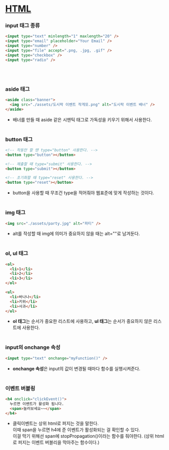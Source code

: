 # [HTML](README.md)

### **input 태그 종류**

```html
<input type="text" minlength="1" maxlength="20" />
<input type="email" placeholder="Your Email" />
<input type="number" />
<input type="file" accept=".png, .jpg, .gif" />
<input type="checkbox" />
<input type="radio" />
```

</br>
</br>

### **aside 태그**

```html
<aside class="banner">
  <img src="./assets/도시락 이벤트 작게또.png" alt="도시락 이벤트 배너" />
</aside>
```

- 배너를 만들 때 aside 같은 시맨틱 태그로 가독성을 키우기 위해서 사용한다.
  </br>
  </br>

### **button 태그**

```html
<!-- 작동만 할 땐 type="button" 사용한다. -->
<button type="button"></button>

<!-- 제출할 때 type="submit" 사용한다. -->
<button type="submit"></button>

<!-- 초기화할 때 type="reset" 사용한다. -->
<button type="reset"></button>
```

- button을 사용할 때 무조건 type을 적어줘야 웹표준에 맞게 작성하는 것이다.
  </br>
  </br>

### **img 태그**

```html
<img src="./assets/party.jpg" alt="파티" />
```

- alt를 작성할 때 img에 의미가 중요하지 않을 때는 alt=""로 남겨둔다.
  </br>
  </br>

### **ol, ul 태그**

```html
<ol>
  <li>1</li>
  <li>2</li>
  <li>3</li>
</ol>

<ul>
  <li>바나나</li>
  <li>키위</li>
  <li>사과</li>
</ul>
```

- **ol 태그**는 순서가 중요한 리스트에 사용하고, **ul 태그**는 순서가 중요하지 않은 리스트에 사용한다.
  </br>
  </br>

### **input의 onchange 속성**

```html
<input type="text" onchange="myFunction()" />
```

- **onchange 속성**은 input의 값이 변경될 때마다 함수를 실행시켜준다.
  </br>
  </br>

### **이벤트 버블링**

```html
<h4 onclick="clickEvent()">
  누르면 이벤트가 활성화 됩니다.
  <span>눌러보세요~~</span>
</h4>
```

- 클릭이벤트는 상위 html로 퍼지는 것을 말한다.</br>
  이때 span을 누르면 h4에 준 이벤트가 활성화되는 걸 확인할 수 있다.</br>
  이걸 막기 위해선 span에 stopPropagation()이라는 함수를 줘야한다.
  (상위 html로 퍼지는 이벤트 버블리을 막아주는 함수이다.)
  </br>
  </br>
